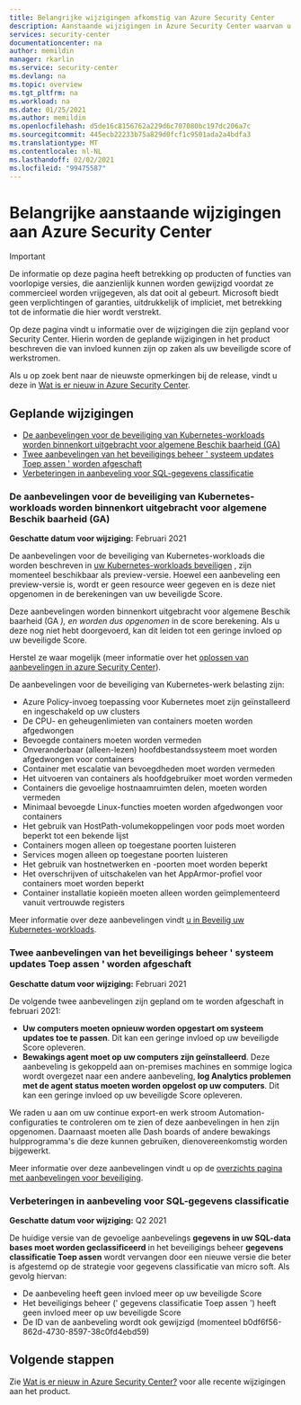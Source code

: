 ```yaml
---
title: Belangrijke wijzigingen afkomstig van Azure Security Center
description: Aanstaande wijzigingen in Azure Security Center waarvan u mogelijk op de hoogte moet zijn en waarmee u mogelijk rekening moet houden
services: security-center
documentationcenter: na
author: memildin
manager: rkarlin
ms.service: security-center
ms.devlang: na
ms.topic: overview
ms.tgt_pltfrm: na
ms.workload: na
ms.date: 01/25/2021
ms.author: memildin
ms.openlocfilehash: d5de16c8156762a229d6c707080bc197dc206a7c
ms.sourcegitcommit: 445ecb22233b75a829d0fcf1c9501ada2a4bdfa3
ms.translationtype: MT
ms.contentlocale: nl-NL
ms.lasthandoff: 02/02/2021
ms.locfileid: "99475587"
---
```

# <a name="important-upcoming-changes-to-azure-security-center"></a>Belangrijke aanstaande wijzigingen aan Azure Security Center

> [!IMPORTANT]
> De informatie op deze pagina heeft betrekking op producten of functies van voorlopige versies, die aanzienlijk kunnen worden gewijzigd voordat ze commercieel worden vrijgegeven, als dat ooit al gebeurt. Microsoft biedt geen verplichtingen of garanties, uitdrukkelijk of impliciet, met betrekking tot de informatie die hier wordt verstrekt.

Op deze pagina vindt u informatie over de wijzigingen die zijn gepland voor Security Center. Hierin worden de geplande wijzigingen in het product beschreven die van invloed kunnen zijn op zaken als uw beveiligde score of werkstromen.

Als u op zoek bent naar de nieuwste opmerkingen bij de release, vindt u deze in [Wat is er nieuw in Azure Security Center](release-notes.md).


## <a name="planned-changes"></a>Geplande wijzigingen

- [De aanbevelingen voor de beveiliging van Kubernetes-workloads worden binnenkort uitgebracht voor algemene Beschik baarheid (GA)](#kubernetes-workload-protection-recommendations-will-soon-be-released-for-general-availability-ga)
- [Twee aanbevelingen van het beveiligings beheer ' systeem updates Toep assen ' worden afgeschaft](#two-recommendations-from-apply-system-updates-security-control-being-deprecated)
- [Verbeteringen in aanbeveling voor SQL-gegevens classificatie](#enhancements-to-sql-data-classification-recommendation)


### <a name="kubernetes-workload-protection-recommendations-will-soon-be-released-for-general-availability-ga"></a>De aanbevelingen voor de beveiliging van Kubernetes-workloads worden binnenkort uitgebracht voor algemene Beschik baarheid (GA)

**Geschatte datum voor wijziging:** Februari 2021

De aanbevelingen voor de beveiliging van Kubernetes-workloads die worden beschreven in [uw Kubernetes-workloads beveiligen](kubernetes-workload-protections.md) , zijn momenteel beschikbaar als preview-versie. Hoewel een aanbeveling een preview-versie is, wordt er geen resource weer gegeven en is deze niet opgenomen in de berekeningen van uw beveiligde Score.

Deze aanbevelingen worden binnenkort uitgebracht voor algemene Beschik baarheid (GA *), en worden dus opgenomen* in de score berekening. Als u deze nog niet hebt doorgevoerd, kan dit leiden tot een geringe invloed op uw beveiligde Score.

Herstel ze waar mogelijk (meer informatie over het [oplossen van aanbevelingen in azure Security Center](security-center-remediate-recommendations.md)).

De aanbevelingen voor de beveiliging van Kubernetes-werk belasting zijn:

- Azure Policy-invoeg toepassing voor Kubernetes moet zijn geïnstalleerd en ingeschakeld op uw clusters
- De CPU- en geheugenlimieten van containers moeten worden afgedwongen
- Bevoegde containers moeten worden vermeden
- Onveranderbaar (alleen-lezen) hoofdbestandssysteem moet worden afgedwongen voor containers
- Container met escalatie van bevoegdheden moet worden vermeden
- Het uitvoeren van containers als hoofdgebruiker moet worden vermeden
- Containers die gevoelige hostnaamruimten delen, moeten worden vermeden
- Minimaal bevoegde Linux-functies moeten worden afgedwongen voor containers
- Het gebruik van HostPath-volumekoppelingen voor pods moet worden beperkt tot een bekende lijst
- Containers mogen alleen op toegestane poorten luisteren
- Services mogen alleen op toegestane poorten luisteren
- Het gebruik van hostnetwerken en -poorten moet worden beperkt
- Het overschrijven of uitschakelen van het AppArmor-profiel voor containers moet worden beperkt
- Container installatie kopieën moeten alleen worden geïmplementeerd vanuit vertrouwde registers             

Meer informatie over deze aanbevelingen vindt [u in Beveilig uw Kubernetes-workloads](kubernetes-workload-protections.md).

### <a name="two-recommendations-from-apply-system-updates-security-control-being-deprecated"></a>Twee aanbevelingen van het beveiligings beheer ' systeem updates Toep assen ' worden afgeschaft 

**Geschatte datum voor wijziging:** Februari 2021

De volgende twee aanbevelingen zijn gepland om te worden afgeschaft in februari 2021:

- **Uw computers moeten opnieuw worden opgestart om systeem updates toe te passen**. Dit kan een geringe invloed op uw beveiligde Score opleveren.
- **Bewakings agent moet op uw computers zijn geïnstalleerd**. Deze aanbeveling is gekoppeld aan on-premises machines en sommige logica wordt overgezet naar een andere aanbeveling, **log Analytics problemen met de agent status moeten worden opgelost op uw computers**. Dit kan een geringe invloed op uw beveiligde Score opleveren.

We raden u aan om uw continue export-en werk stroom Automation-configuraties te controleren om te zien of deze aanbevelingen in hen zijn opgenomen. Daarnaast moeten alle Dash boards of andere bewakings hulpprogramma's die deze kunnen gebruiken, dienovereenkomstig worden bijgewerkt.

Meer informatie over deze aanbevelingen vindt u op de [overzichts pagina met aanbevelingen voor beveiliging](recommendations-reference.md).


### <a name="enhancements-to-sql-data-classification-recommendation"></a>Verbeteringen in aanbeveling voor SQL-gegevens classificatie

**Geschatte datum voor wijziging:** Q2 2021

De huidige versie van de gevoelige aanbevelings **gegevens in uw SQL-data bases moet worden geclassificeerd** in het beveiligings beheer **gegevens classificatie Toep assen** wordt vervangen door een nieuwe versie die beter is afgestemd op de strategie voor gegevens classificatie van micro soft. Als gevolg hiervan:

- De aanbeveling heeft geen invloed meer op uw beveiligde Score
- Het beveiligings beheer (' gegevens classificatie Toep assen ') heeft geen invloed meer op uw beveiligde Score
- De ID van de aanbeveling wordt ook gewijzigd (momenteel b0df6f56-862d-4730-8597-38c0fd4ebd59)



## <a name="next-steps"></a>Volgende stappen

Zie [Wat is er nieuw in Azure Security Center?](release-notes.md) voor alle recente wijzigingen aan het product.
